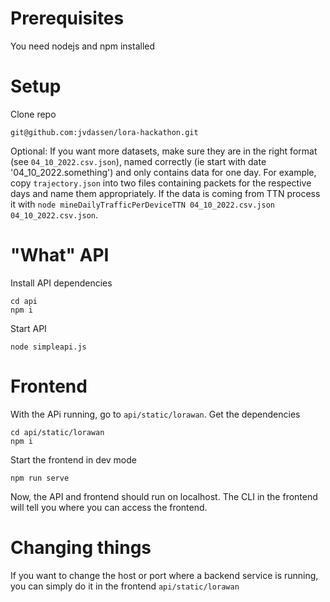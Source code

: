 # Prerequisites
You need nodejs and npm installed

# Setup
Clone repo
```
git@github.com:jvdassen/lora-hackathon.git
```

Optional: If you want more datasets, make sure they are in the right format (see `04_10_2022.csv.json`), named correctly (ie start with date '04_10_2022.something') and only contains data for one day. For example, copy `trajectory.json` into two files containing packets for the respective days and name them appropriately. If the data is coming from TTN process it with `node mineDailyTrafficPerDeviceTTN 04_10_2022.csv.json 04_10_2022.csv.json`.

# "What" API

Install API dependencies

```
cd api
npm i
```

Start API

```
node simpleapi.js
```

# Frontend
With the APi running, go to `api/static/lorawan`.
Get the dependencies
```
cd api/static/lorawan
npm i
```

Start the frontend in dev mode
```
npm run serve
```
Now, the API and frontend should run on localhost. The CLI in the frontend will tell you where you can access the frontend.


# Changing things
If you want to change the host or port where a backend service is running, you can simply do it in the frontend `api/static/lorawan`

